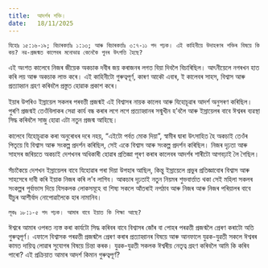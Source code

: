 ```yaml
---
title:  আদৰ্শৰ শক্তি।
date:   18/11/2025
---
```


`যিহোঃ ১৫:১৬-১৯; বিচাৰকৰ্ত্তাঃ ১:১৩; আৰু বিচাৰকৰ্ত্তাঃ ৩:৭-১১ পদ পঢ়ক। এই কাহিনীয়ে উদাহৰণৰ শক্তিৰ বিষয়ে কি কয়? নৱ-প্ৰজন্মত কালেবৰ মনোভাৱ কেনেকৈ পুনৰ উৎপত্তি হৈছে?`

এই অংশত কালেবে নিজৰ জীয়েক অকচাক দবীৰ জয় কৰাজনৰ লগত বিয়া দিবলৈ বিচাৰিছিল। আৎনীয়েলে নগৰখন হাত কৰি লয় আৰু অকচাক লাভ কৰে। এই কাহিনীটো গুৰুত্বপূৰ্ণ, কাৰণ আকৌ এবাৰ, ই কালেবৰ সাহস, বিশ্বাস আৰু প্ৰত্যাহ্বান গ্ৰহণ কৰিবলৈ প্ৰস্তুত হোৱাক প্ৰকাশ কৰে।

ইয়াৰ উপৰিও ইস্ৰায়েল সকলৰ পৰবত্তী প্ৰজন্মই এই বিশ্বাসৰ নায়ক কালেব আৰু যিহোচূৱাৰ আদৰ্শ অনুসৰণ কৰিছিল। পুৰণি প্ৰজন্মই তেওঁবিলাকৰ সেৱা কাৰ্য বন্ধ কৰাৰ লগে লগে প্ৰত্যাহ্বানৰ সন্মুখীন হ’বলৈ আৰু ইস্ৰায়েলৰ বাবে ঈশ্বৰৰ ব্যৱস্থা সিদ্ধ কৰিবলৈ সাজু হোৱা এটা নতুন প্ৰজন্ম আহিছে।

কালেবে যিহোচূৱাক কৰা অনুৰোধৰ দৰে নহয়, “এইটো পৰ্বত মোক দিয়া”, স্বামীৰ দ্বাৰা উৎসাহিত হৈ অকচাই তেওঁৰ পিতৃয়ে যি বিশ্বাস আৰু সংকল্প প্ৰদৰ্শন কৰিছিল, সেই একে বিশ্বাস আৰু সংকল্প প্ৰদৰ্শন কৰিছিল। নিজৰ দৃঢ়তা আৰু সাহসৰ জৰিয়তে অকচাই দেশখনৰ অধিকাৰী হোৱাৰ প্ৰতিজ্ঞা পূৰণ কৰাৰ কালেবৰ আদৰ্শৰ শাৰীটো আগবঢ়াই লৈ গৈছিল।

সঁচাকৈয়ে দেশখন ইস্ৰায়েলৰ বাবে যিহোৱাৰ পৰা দিয়া উপহাৰ আছিল, কিন্তু ইস্ৰায়েলে প্ৰভুৰ প্ৰতিজ্ঞাবোৰ বিশ্বাস আৰু সাহসেৰে দাবী কৰি ইয়াক নিজৰ কৰি ল’ব লাগিব। আকচাৰ দৃঢ়তাই নতুন নিয়মৰ শুভবাৰ্ত্তাত থকা সেই মহিলা সকলৰ সংকল্পৰ পূৰ্বাভাস দিয়ে যিসকলক লোকসমূহে বা শিষ্য সকলে আঁতৰাই নপঠাব আৰু নিজৰ আৰু নিজৰ পৰিয়ালৰ বাবে যীচুৰ আশীৰ্বাদ নোপোৱালৈকে হাৰ নামানিব।

`লূকঃ ১৮:১-৫ পদ পঢ়ক। আমাৰ বাবে ইয়াত কি শিক্ষা আছে?`

ঈশ্বৰে আমাৰ ওপৰত ন্যস্ত কৰা কাৰ্যটো সিদ্ধ কৰিবৰ বাবে বিশ্বাসৰ জোঁৰ বা পোহৰ পৰৱত্তী প্ৰজন্মলৈ প্ৰেৰণ কৰাটো অতি গুৰুত্বপূৰ্ণ। এফালে বিশ্বাসক পৰৱত্তী প্ৰজন্মলৈ প্ৰেৰণ কৰাৰ প্ৰত্যাহ্বানৰ বিষয়ে আৰু আনফালে যুৱক-যুৱতী সকলে ঈশ্বৰৰ কামত দায়িত্ব লোৱাৰ সুযোগৰ বিষয়ে চিন্তা কৰক। যুৱক-যুৱতী সকলক ঈশ্বৰীয় নেতৃত্ব গ্ৰহণ কৰিবলৈ আমি কি কৰিব পাৰো? এই প্ৰক্ৰিয়াত আমাৰ আদৰ্শ কিমান গুৰুত্বপূৰ্ণ?